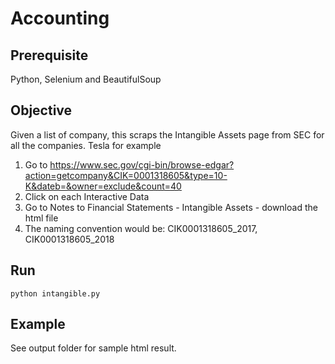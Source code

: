# Accounting
## Prerequisite
Python, Selenium and BeautifulSoup
## Objective
Given a list of company, this scraps the Intangible Assets page from SEC for all the companies.
Tesla for example
1. Go to https://www.sec.gov/cgi-bin/browse-edgar?action=getcompany&CIK=0001318605&type=10-K&dateb=&owner=exclude&count=40
2. Click on each Interactive Data
3. Go to Notes to Financial Statements - Intangible Assets - download the html file
4. The naming convention would be: CIK0001318605_2017, CIK0001318605_2018
## Run
`python intangible.py`
## Example
See output folder for sample html result.